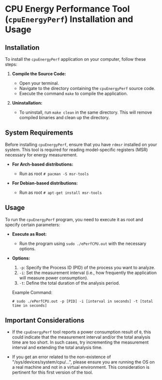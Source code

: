 # CPU Energy Performance Tool (`cpuEnergyPerf`) Installation and Usage

## Installation

To install the `cpuEnergyPerf` application on your computer, follow these steps:

1. **Compile the Source Code:**
   - Open your terminal.
   - Navigate to the directory containing the `cpuEnergyPerf` source code.
   - Execute the command `make` to compile the application.

2. **Uninstallation:**
   - To uninstall, run `make clean` in the same directory. This will remove compiled binaries and clean up the directory.

## System Requirements

Before installing `cpuEnergyPerf`, ensure that you have `rdmsr` installed on your system. This tool is required for reading model-specific registers (MSR) necessary for energy measurement.

- **For Arch-based distributions:**
  - Run as root `# pacman -S msr-tools`

- **For Debian-based distributions:**
  - Run as root `# apt-get install msr-tools`

## Usage

To run the `cpuEnergyPerf` program, you need to execute it as root and specify certain parameters:

- **Execute as Root:**
  - Run the program using `sudo ./ePerfCPU.out` with the necessary options.

- **Options:**
  1. `-p`: Specify the Process ID (PID) of the process you want to analyze.
  2. `-i`: Set the measurement interval (i.e., how frequently the application will measure power consumption).
  3. `-t`: Define the total duration of the analysis period.

  Example Command:

  `# sudo ./ePerfCPU.out -p [PID] -i [interval in seconds] -t [total time in seconds]`

## Important Considerations

- If the `cpuEnergyPerf` tool reports a power consumption result of `0`, this could indicate that the measurement interval and/or the total analysis time are too short. In such cases, try incrementing the measurement interval and extending the total analysis time.

- If you get an error related to the non-existence of "/sys/devices/system/cpu/...", please ensure you are running the OS on a real machine and not in a virtual environment. This consideration is pertinent for this first version of the tool.


